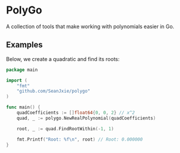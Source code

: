 # PolyGo
A collection of tools that make working with polynomials easier in Go.

## Examples

Below, we create a quadratic and find its roots:
```go
package main

import (
	"fmt"
	"github.com/SeanJxie/polygo"
)

func main() {
	quadCoefficients := []float64{0, 0, 2} // x^2
	quad, _ := polygo.NewRealPolynomial(quadCoefficients)

	root, _ := quad.FindRootWithin(-1, 1)

	fmt.Printf("Root: %f\n", root) // Root: 0.000000
}
```

